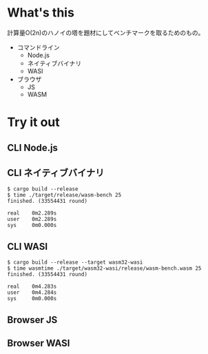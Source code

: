 # What's this

計算量O(2n)のハノイの塔を題材にしてベンチマークを取るためのもの。
- コマンドライン
    - Node.js
    - ネイティブバイナリ
    - WASI
- ブラウザ
    - JS
    - WASM

# Try it out

## CLI Node.js
## CLI ネイティブバイナリ
```shell
$ cargo build --release
$ time ./target/release/wasm-bench 25
finished. (33554431 round)

real    0m2.289s
user    0m2.289s
sys     0m0.000s
```
## CLI WASI
```shell
$ cargo build --release --target wasm32-wasi
$ time wasmtime ./target/wasm32-wasi/release/wasm-bench.wasm 25 
finished. (33554431 round)

real    0m4.283s
user    0m4.284s
sys     0m0.000s
```
## Browser JS
## Browser WASI